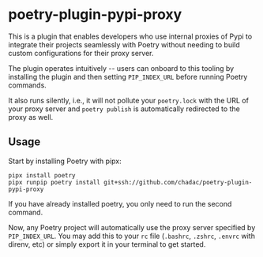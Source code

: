 # poetry-plugin-pypi-proxy

This is a plugin that enables developers who use internal proxies of
Pypi to integrate their projects seamlessly with Poetry without
needing to build custom configurations for their proxy server.

The plugin operates intuitively -- users can onboard to this tooling
by installing the plugin and then setting `PIP_INDEX_URL` before
running Poetry commands.

It also runs silently, i.e., it will not pollute your `poetry.lock`
with the URL of your proxy server and `poetry publish` is
automatically redirected to the proxy as well.

## Usage

Start by installing Poetry with pipx:

    pipx install poetry
    pipx runpip poetry install git+ssh://github.com/chadac/poetry-plugin-pypi-proxy

If you have already installed poetry, you only need to run the second command.


Now, any Poetry project will automatically use the proxy server
specified by `PIP_INDEX_URL`. You may add this to your `rc` file
(`.bashrc`, `.zshrc`, `.envrc` with direnv, etc) or simply export it
in your terminal to get started.

